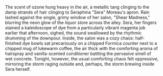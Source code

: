 The scent of ozone hung heavy in the air, a metallic tang clinging to the damp strands of hair clinging to Seraphina "Sera" Moreau's apron. Rain lashed against the single, grimy window of her salon, "Shear Madness," blurring the neon glow of the liquor store across the alley.  Sera, her fingers stained a kaleidoscope of dye from a particularly vibrant magenta job earlier that afternoon, sighed, the sound swallowed by the rhythmic drumming of the downpour.  Inside, the salon was a cozy chaos:  half-finished dye bowls sat precariously on a chipped Formica counter next to a chipped mug of lukewarm coffee, the air thick with the comforting aroma of hairspray and vanilla-scented conditioner battling the pervasive smell of wet concrete.  Tonight, however, the usual comforting chaos felt oppressive, mirroring the storm raging outside and, perhaps, the storm brewing inside Sera herself.
